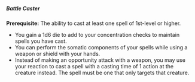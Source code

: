 ##### Battle Caster

**Prerequisite:**
The ability to cast at least one spell of 1st-level or higher.

- You gain a 1d6 die to add to your concentration checks to maintain spells you have cast.
- You can perform the somatic components of your spells while using a weapon or shield with your hands.
- Instead of making an opportunity attack with a weapon, you may use your reaction to cast a spell with a casting time of 1 action at the creature instead.
  The spell must be one that only targets that creature.
